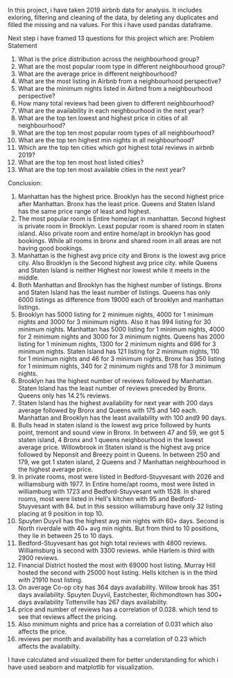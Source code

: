 In this project, i have taken 2019 airbnb data for analysis. It includes exloring, filtering and cleaning of the data, by deleting any duplicates and filled the missing and na values. For this i have used pandas dataframe.

Next step i have framed 13 questions for this project which are:
Problem Statement
1. What is the price distribution across the neighbourhood group?
2. What are the most popular room type in different neighbourhood group? 
3. What are the average price in different neighbourhood?
4. What are the most listing in Airbnb from a neighbourhood perspective?
5. What are the minimum nights listed in Airbnd from a neighbourhood perspective?
6. How many total reviews had been given to different neighbourhood?
7. What are the availability in each neighbourhood in the next year?
8. What are the top ten lowest and highest price in cities of all neighbourhood?
9. What are the top ten most popular room types of all neighbourhood?
10. What are the top ten highest min nights in all neighbourhood?
11. Which are the top ten cities which got highest total reviews in airbnb 2019?
12. What are the top ten most host listed cities?
13. What are the top ten most available cities in the next year?

Conclusion:
1. Manhattan has the highest price. Brooklyn has the second highest price after Manhattan. Bronx has the least price. Queens and Staten Island has the same price range of least and highest.
2. The most popular room is Entire home/apt in manhattan. Second highest is private room in Brooklyn. Least popular room is shared room in staten island. Also private room and entire home/apt in brooklyn has good bookings. While all rooms in bronx and shared room in all areas are not having good bookings.
3. Manhattan is the highest avg price city and Bronx is the lowest avg price city. Also Brooklyn is the Second highest avg price city. while Queens and Staten Island is neither Highest nor lowest while it meets in the middle.
4. Both Manhattan and Brooklyn has the highest number of listings. Bronx and Staten Island has the least number of listings. Queens has only 6000 listings as difference from 19000 each of brooklyn and manhattan  listings.
5. Brooklyn has 5000 listing for 2 minimum nights, 4000 for 1 minimum nights and 3000 for 3 minimum nights. Also it has 994 listing for 30 minimum nights. Manhattan has 5000 listing for 1 minimum nights, 4000 for 2 minimum nights and 3000 for 3 minimum nights. Queens has 2000 listing for 1 minimum nights, 1300 for 2 minimum nights and 696 for 3 minimum nights. Staten Island has 121 listing for 2 minimum nights, 110 for 1 minimum nights and 46 for 3 minimum nights. Bronx has 350 listing for 1 minimum nights, 340 for 2 minimum nights and 178 for 3 minimum nights.
6. Brooklyn has the highest number of reviews followed by Manhattan. Staten Island has the least number of reviews preceded by Bronx. Queens only has 14.2% reviews.
7. Staten Island has the highest availability for next year with 200 days average followed by Bronx and Queens with 175 and 140 each. Manhattan and Brooklyn has the least availability with 100 and9 90 days.
8. Bulls head in staten island is the lowest avg price followed by hunts point, tremont and sound view in Bronx. In between 47 and 59, we got 5 staten island, 4 Bronx and 1 queens neighbourhood in the lowest average price. Willowbrook in Staten island is the highest avg price followed by Neponsit and Breezy point in Queens. In between 250 and 179, we got 1 staten island, 2 Queens and 7 Manhattan neighbourhood in the highest average price.
9. In private rooms, most were listed in Bedford-Stuyvesant with 2026 and williamsburg with 1977. In Entire home/apt rooms, most were listed in williamburg with 1723 and Bedford-Stuyvesant with 1528. In shared rooms, most were listed in Hell's kitchen with 95 and Bedford-Stuyvesant with 84. but in this session williamsburg have only 32 listing placing at 9 position in top 10.
10. Spuyten Duyvil has the highest avg min nights with 60+ days. Second is North riverdale with 40+ avg min nights. But from third to 10 positions, they lie in between 25 to 10 days.
11. Bedford-Stuyvesant has got high total reviews with 4800 reviews. Williamsburg is second with 3300 reviews. while Harlem is third with 2900 reviews.
12. Financial District hosted the most with 69000 host listing. Murray Hill hosted the second with 25000 host listing. Hells kitchen is in the third with 21910 host listing.
13. On average Co-op city has 364 days availability. Willow brook has 351 days availability. Spuyten Duyvil, Eastchester, Richmondtown has 300+ days availability Tottenville has 267 days availability.
14. price and number of reviews has a correlation of 0.028. which tend to see that reviews affect the pricing.
15. Also minimum nights and price has a correlation of 0.031 which also affects the price.
16. reviews per month and availability has a correlation of 0.23 which affects the availabilty.

I have calculated and visualized them for better understanding for which i  have used seaborn and matplotlib for visualization.
